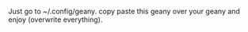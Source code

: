 Just go to ~/.config/geany.
copy paste this geany over your geany and enjoy (overwrite everything).
